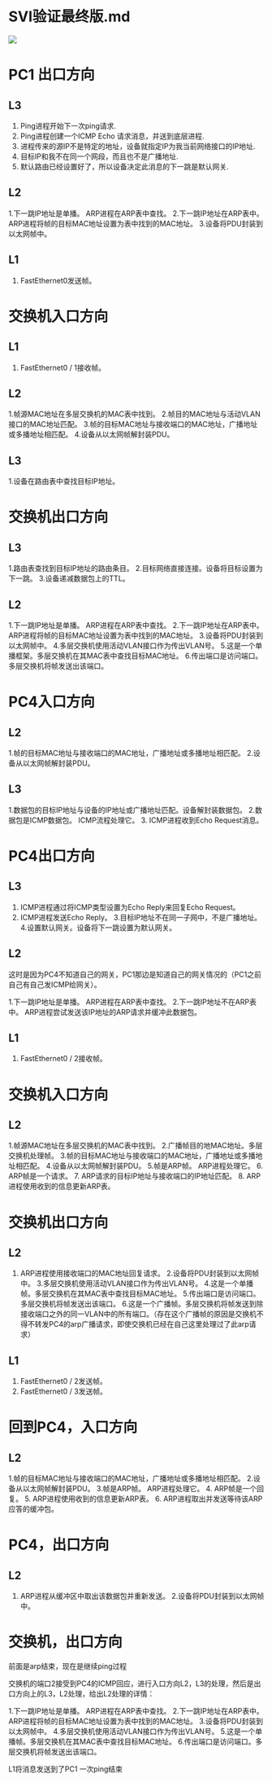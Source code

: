 # SVI验证最终版.md

![](http://o6qns6y6x.bkt.clouddn.com/18-9-10/69487229.jpg)

# PC1 出口方向

## L3 

1. Ping进程开始下一次ping请求.
2. Ping进程创建一个ICMP Echo 请求消息，并送到底层进程.
3. 进程传来的源IP不是特定的地址，设备就指定IP为我当前网络接口的IP地址.
4. 目标IP和我不在同一个网段，而且也不是广播地址.
5. 默认路由已经设置好了，所以设备决定此消息的下一跳是默认网关.

## L2


1.下一跳IP地址是单播。 ARP进程在ARP表中查找。
2.下一跳IP地址在ARP表中。 ARP进程将帧的目标MAC地址设置为表中找到的MAC地址。
3.设备将PDU封装到以太网帧中。

## L1

1. FastEthernet0发送帧。

# 交换机入口方向

## L1

1. FastEthernet0 / 1接收帧。

## L2

1.帧源MAC地址在多层交换机的MAC表中找到。
2.帧目的MAC地址与活动VLAN接口的MAC地址匹配。
3.帧的目标MAC地址与接收端口的MAC地址，广播地址或多播地址相匹配。
4.设备从以太网帧解封装PDU。

## L3

1.设备在路由表中查找目标IP地址。

# 交换机出口方向

## L3

1.路由表查找到目标IP地址的路由条目。
2.目标网络直接连接。设备将目标设置为下一跳。
3.设备递减数据包上的TTL。

## L2

1.下一跳IP地址是单播。 ARP进程在ARP表中查找。
2.下一跳IP地址在ARP表中。 ARP进程将帧的目标MAC地址设置为表中找到的MAC地址。
3.设备将PDU封装到以太网帧中。
4.多层交换机使用活动VLAN接口作为传出VLAN号。
5.这是一个单播框架。多层交换机在其MAC表中查找目标MAC地址。
6.传出端口是访问端口。多层交换机将帧发送出该端口。

# PC4入口方向

## L2

  1.帧的目标MAC地址与接收端口的MAC地址，广播地址或多播地址相匹配。
  2.设备从以太网帧解封装PDU。

## L3

  1.数据包的目标IP地址与设备的IP地址或广播地址匹配。设备解封装数据包。
  2.数据包是ICMP数据包。 ICMP流程处理它。
  3. ICMP进程收到Echo Request消息。

# PC4出口方向


## L3 

  1. ICMP进程通过将ICMP类型设置为Echo Reply来回复Echo Request。
  2. ICMP进程发送Echo Reply。
  3.目标IP地址不在同一子网中，不是广播地址。
  4.设置默认网关。设备将下一跳设置为默认网关。

## L2

这时是因为PC4不知道自己的网关，PC1那边是知道自己的网关情况的（PC1之前自己有自己发ICMP给网关）。
 
  1.下一跳IP地址是单播。 ARP进程在ARP表中查找。
  2.下一跳IP地址不在ARP表中。 ARP进程尝试发送该IP地址的ARP请求并缓冲此数据包。

## L1

  1. FastEthernet0 / 2接收帧。

# 交换机入口方向

## L2

 1.帧源MAC地址在多层交换机的MAC表中找到。
  2.广播帧目的地MAC地址。多层交换机处理帧。
  3.帧的目标MAC地址与接收端口的MAC地址，广播地址或多播地址相匹配。
  4.设备从以太网帧解封装PDU。
  5.帧是ARP帧。 ARP进程处理它。
  6. ARP帧是一个请求。
  7. ARP请求的目标IP地址与接收端口的IP地址匹配。
  8. ARP进程使用收到的信息更新ARP表。

# 交换机出口方向

## L2

  1. ARP进程使用接收端口的MAC地址回复请求。
  2.设备将PDU封装到以太网帧中。
  3.多层交换机使用活动VLAN接口作为传出VLAN号。
  4.这是一个单播帧。多层交换机在其MAC表中查找目标MAC地址。
  5.传出端口是访问端口。多层交换机将帧发送出该端口。
  6.这是一个广播帧。多层交换机将帧发送到除接收端口之外的同一VLAN中的所有端口。（存在这个广播帧的原因是交换机不得不转发PC4的arp广播请求，即使交换机已经在自己这里处理过了此arp请求）

## L1

  1. FastEthernet0 / 2发送帧。
  2. FastEthernet0 / 3发送帧。

# 回到PC4，入口方向

## L2

  1.帧的目标MAC地址与接收端口的MAC地址，广播地址或多播地址相匹配。
  2.设备从以太网帧解封装PDU。
  3.帧是ARP帧。 ARP进程处理它。
  4. ARP帧是一个回复。
  5. ARP进程使用收到的信息更新ARP表。
  6. ARP进程取出并发送等待该ARP应答的缓冲包。

# PC4，出口方向


## L2

  1. ARP进程从缓冲区中取出该数据包并重新发送。
  2.设备将PDU封装到以太网帧中。

# 交换机，出口方向

前面是arp结束，现在是继续ping过程

交换机的端口2接受到PC4的ICMP回应，进行入口方向L2，L3的处理，然后是出口方向上的L3，L2处理，给出L2处理的详情：


  1.下一跳IP地址是单播。 ARP进程在ARP表中查找。
  2.下一跳IP地址在ARP表中。 ARP进程将帧的目标MAC地址设置为表中找到的MAC地址。
  3.设备将PDU封装到以太网帧中。
  4.多层交换机使用活动VLAN接口作为传出VLAN号。
  5.这是一个单播帧。多层交换机在其MAC表中查找目标MAC地址。
  6.传出端口是访问端口。多层交换机将帧发送出该端口。



L1将消息发送到了PC1 一次ping结束

